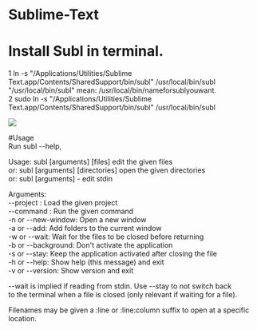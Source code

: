 # Sublime-Text  
# Install Subl in terminal.  
1 ln -s "/Applications/Utilities/Sublime Text.app/Contents/SharedSupport/bin/subl" /usr/local/bin/subl  
"/usr/local/bin/subl" mean: /usr/local/bin/nameforsublyouwant.  
2 sudo ln -s "/Applications/Utilities/Sublime Text.app/Contents/SharedSupport/bin/subl" /usr/local/bin/subl  
   
![](https://scontent.fhan5-1.fna.fbcdn.net/v/t1.15752-9/34726545_1022007071295932_2129043536627105792_n.png?_nc_cat=0&oh=9480fff45d29b865895cf8eaca059689&oe=5B7E933C)   
  
#Usage  
Run subl --help,  
  
Usage: subl [arguments] [files]         edit the given files  
   or: subl [arguments] [directories]   open the given directories  
   or: subl [arguments] -               edit stdin  
  
Arguments:  
  --project <project>: Load the given project  
  --command <command>: Run the given command  
  -n or --new-window:  Open a new window  
  -a or --add:         Add folders to the current window  
  -w or --wait:        Wait for the files to be closed before returning  
  -b or --background:  Don't activate the application  
  -s or --stay:        Keep the application activated after closing the file  
  -h or --help:        Show help (this message) and exit  
  -v or --version:     Show version and exit  
  
--wait is implied if reading from stdin. Use --stay to not switch back  
to the terminal when a file is closed (only relevant if waiting for a file).  
  
Filenames may be given a :line or :line:column suffix to open at a specific  
location.  
